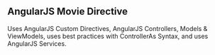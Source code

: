 ## AngularJS Movie Directive

Uses AngularJS Custom Directives, AngularJS Controllers, Models & ViewModels, uses best practices with ControllerAs Syntax, and uses AngularJS Services. 